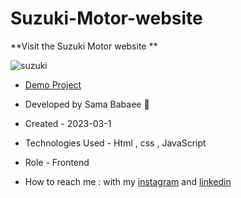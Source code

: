 # Suzuki-Motor-website

**Visit the Suzuki Motor website **

![suzuki](https://user-images.githubusercontent.com/107030945/222136817-f0661db1-fda0-4e41-a3f2-dd9a90c51e2e.png)

- [Demo Project](https://sama-babaee-web.github.io/Suzuki-Motor-website/)

- Developed by Sama Babaee 👻

-  Created - 2023-03-1

- Technologies Used - Html , css , JavaScript  

- Role - Frontend

- How to reach me : with my [instagram](https://www.instagram.com/sama_babaee_web/) and [linkedin](https://www.linkedin.com/in/sama-babaee-54135324b/)
